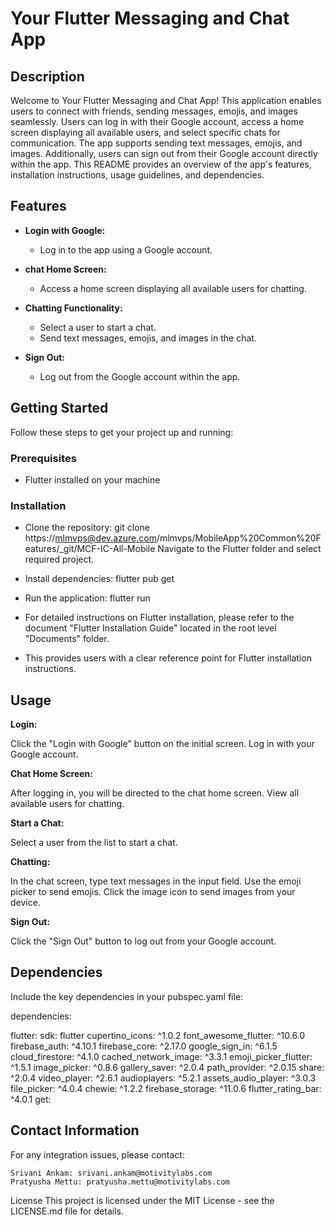 # Your Flutter Messaging and Chat App

## Description

Welcome to Your Flutter Messaging and Chat App! This application enables users to connect with friends, sending messages, emojis, and images seamlessly. Users can log in with their Google account, access a home screen displaying all available users, and select specific chats for communication. The app supports sending text messages, emojis, and images. Additionally, users can sign out from their Google account directly within the app. This README provides an overview of the app's features, installation instructions, usage guidelines, and dependencies.

## Features

- **Login with Google:**
  - Log in to the app using a Google account.

- **chat Home Screen:**
  - Access a home screen displaying all available users for chatting.

- **Chatting Functionality:**
  - Select a user to start a chat.
  - Send text messages, emojis, and images in the chat.

- **Sign Out:**
  - Log out from the Google account within the app.


## Getting Started

Follow these steps to get your project up and running:

### Prerequisites

- Flutter installed on your machine

### Installation

- Clone the repository: git clone https://mlmvps@dev.azure.com/mlmvps/MobileApp%20Common%20Features/_git/MCF-IC-All-Mobile
  Navigate to the Flutter folder and select required project.

- Install dependencies: flutter pub get
- Run the application: flutter run
- For detailed instructions on Flutter installation, please refer to the document "Flutter Installation Guide" located in the root level "Documents" folder.

- This provides users with a clear reference point for Flutter installation instructions.

## Usage

**Login:**

Click the "Login with Google" button on the initial screen.
Log in with your Google account.

**Chat Home Screen:**

After logging in, you will be directed to the chat home screen.
View all available users for chatting.

**Start a Chat:**

Select a user from the list to start a chat.

**Chatting:**

In the chat screen, type text messages in the input field.
Use the emoji picker to send emojis.
Click the image icon to send images from your device.

**Sign Out:**

Click the "Sign Out" button to log out from your Google account.

## Dependencies
Include the key dependencies in your pubspec.yaml file:

dependencies:

 flutter:
    sdk: flutter
  cupertino_icons: ^1.0.2
  font_awesome_flutter: ^10.6.0
  firebase_auth: ^4.10.1
  firebase_core: ^2.17.0
  google_sign_in: ^6.1.5
  cloud_firestore: ^4.1.0
  cached_network_image: ^3.3.1
  emoji_picker_flutter: ^1.5.1
  image_picker: ^0.8.6
  gallery_saver: ^2.0.4
  path_provider: ^2.0.15
  share: ^2.0.4
  video_player: ^2.6.1
  audioplayers: ^5.2.1
  assets_audio_player: ^3.0.3
  file_picker: ^4.0.4
  chewie: ^1.2.2
  firebase_storage: ^11.0.6
  flutter_rating_bar: ^4.0.1
  get:

 
## Contact Information
 For any integration issues, please contact:

    Srivani Ankam: srivani.ankam@motivitylabs.com
    Pratyusha Mettu: pratyusha.mettu@motivitylabs.com


License
This project is licensed under the MIT License - see the LICENSE.md file for details.